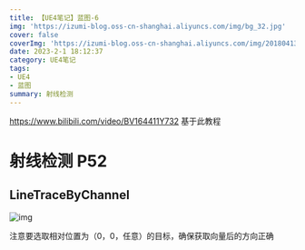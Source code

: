 ```yaml
---
title: 【UE4笔记】蓝图-6
img: 'https://izumi-blog.oss-cn-shanghai.aliyuncs.com/img/bg_32.jpg'
cover: false
coverImg: 'https://izumi-blog.oss-cn-shanghai.aliyuncs.com/img/20180413101445_VXV2l.png'
date: 2023-2-1 18:12:37
category: UE4笔记
tags: 
- UE4
- 蓝图
summary: 射线检测
---
```

<!--more-->

https://www.bilibili.com/video/BV164411Y732 基于此教程


# 射线检测 P52

## LineTraceByChannel

![img](https://izumi-blog.oss-cn-shanghai.aliyuncs.com/img/20230223181113.png)


注意要选取相对位置为（0，0，任意）的目标，确保获取向量后的方向正确
